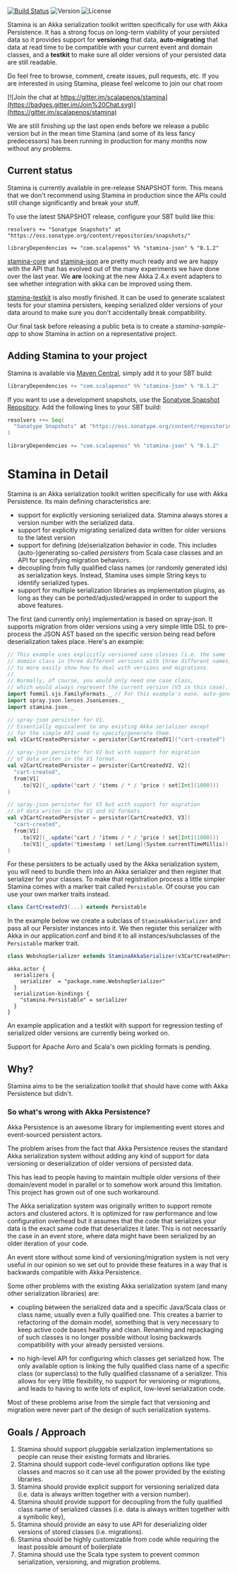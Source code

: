 
[![Build Status](https://img.shields.io/travis/scalapenos/stamina.svg)](https://travis-ci.org/scalapenos/stamina)
![Version](https://img.shields.io/badge/version-0.1.2-orange.svg "Version: 0.1.2")
![License](https://img.shields.io/badge/license-MIT-blue.svg "License: MIT")

Stamina is an Akka serialization toolkit written specifically for use with Akka Persistence.
It has a strong focus on long-term viability of your persisted data so it provides support for **versioning** that data, **auto-migrating** that data at read time to be compatible with your current event and domain classes, and a **testkit** to make sure all older versions of your persisted data are still readable.

Do feel free to browse, comment, create issues, pull requests, etc. If you are interested in using Stamina, please feel welcome to join our chat room

[![Join the chat at https://gitter.im/scalapenos/stamina](https://badges.gitter.im/Join%20Chat.svg)](https://gitter.im/scalapenos/stamina)

We are still finishing up the last open ends before we release a public version but in the mean time Stamina (and some of its less fancy predecessors) has been running in production for many months now without any problems.


## Current status
Stamina is currently available in pre-release SNAPSHOT form. This means that we don't recommend using Stamina in production since the APIs could still change significantly and break your stuff.

To use the latest SNAPSHOT release, configure your SBT build like this:

```
resolvers += "Sonatype Snapshots" at "https://oss.sonatype.org/content/repositories/snapshots/"

libraryDependencies += "com.scalapenos" %% "stamina-json" % "0.1.2"
```

[stamina-core](stamina-core) and [stamina-json](stamina-json) are pretty much ready and we are happy with the API that has evolved out of the many experiments we have done over the last year. We **are** looking at the new Akka 2.4.x event adapters to see whether integration with akka can be improved using them.

[stamina-testkit](stamina-testkit) is also mostly finished. It can be used to generate scalatest tests for your stamina persisters, keeping serialized older versions of your data around to make sure you don't accidentally break compatibility.

Our final task before releasing a public beta is to create a *stamina-sample-app* to show Stamina in action on a representative project.

## Adding Stamina to your project
Stamina is available via [Maven Central](https://search.maven.org/), simply add it to your SBT build:

```scala
libraryDependencies += "com.scalapenos" %% "stamina-json" % "0.1.2"
```

If you want to use a development snapshots, use the 
[Sonatype Snapshot Repository](https://oss.sonatype.org/content/repositories/snapshots/com/scalapenos/). Add the
following lines to your SBT build:
```scala
resolvers ++= Seq(
  "Sonatype Snapshots" at "https://oss.sonatype.org/content/repositories/snapshots/"
)

libraryDependencies += "com.scalapenos" %% "stamina-json" % "0.1.2"
```

# Stamina in Detail
Stamina is an Akka serialization toolkit written specifically for use with Akka Persistence. Its main defining characteristics are:

- support for explicitly versioning serialized data. Stamina always stores a version number with the serialized data.
- support for explicitly migrating serialized data written for older versions to the latest version
- support for defining (de)serialization behavior in code. This includes (auto-)generating so-called *persisters* from Scala case classes and an API for specifying migration behaviors.
- decoupling from fully qualified class names (or randomly generated ids) as serialization keys. Instead, Stamina uses simple String keys to identify serialized types.
- support for multiple serialization libraries as implementation plugins, as long as they can be ported/adjusted/wrapped in order to support the above features.

The first (and currently only) implementation is based on spray-json. It supports migration from older versions using a very simple little DSL to pre-process the JSON AST based on the specific version being read before deserialization takes place. Here's an example:

```scala
// This example uses explicitly versioned case classes (i.e. the same
// domain class in three different versions with three different names)
// to more easily show how to deal with versions and migrations.
//
// Normally, of course, you would only need one case class,
// which would always represent the current version (V3 in this case).
import fommil.sjs.FamilyFormats._ // For this example's ease, auto-generated json formats are used here
import spray.json.lenses.JsonLenses._
import stamina.json._

// spray-json persister for V1.
// Essentially equivalent to any existing Akka serializer except
// for the simple API used to specify/generate them.
val v1CartCreatedPersister = persister[CartCreatedV1]("cart-created")

// spray-json persister for V2 but with support for migration
// of data writen in the V1 format.
val v2CartCreatedPersister = persister[CartCreatedV2, V2](
  "cart-created",
  from[V1]
    .to[V2](_.update('cart / 'items / * / 'price ! set[Int](1000)))
)

// spray-json persister for V3 but with support for migration
// of data writen in the V1 and V2 formats.
val v3CartCreatedPersister = persister[CartCreatedV3, V3](
  "cart-created",
  from[V1]
    .to[V2](_.update('cart / 'items / * / 'price ! set[Int](1000)))
    .to[V3](_.update('timestamp ! set[Long](System.currentTimeMillis)))
)
```

For these persisters to be actually used by the Akka serialization system, you will need to bundle them into an Akka
serializer and then register that serializer for your classes. To make that registration process a little simpler
Stamina comes with a marker trait called `Persistable`. Of course you can use your own marker traits instead.

```scala
class CartCreatedV3(...) extends Persistable
```

In the example below we create a subclass of `StaminaAkkaSerializer` and pass all our Persister instances into it. We
then register this serializer with Akka in our application.conf and bind it to all instances/subclasses of the
`Persistable` marker trait.

```scala
class WebshopSerializer extends StaminaAkkaSerializer(v3CartCreatedPersister, ...)
```

```
akka.actor {
  serializers {
    serializer  = "package.name.WebshopSerializer"
  }
  serialization-bindings {
    "stamina.Persistable" = serializer
  }
}
```

An example application and a testkit with support for regression
testing of serialized older versions are currently being worked on.

Support for Apache Avro and Scala's own pickling formats is pending.


## Why?
Stamina aims to be the serialization toolkit that should have come with Akka Persistence but didn't.

### So what's wrong with Akka Persistence?
Akka Persistence is an awesome library for implementing event stores and event-sourced persistent actors.

The problem arises from the fact that Akka Persistence reuses the standard Akka serialization system without adding any kind of support for data versioning or deserialization of older versions of persisted data.

This has lead to people having to maintain multiple older versions of their domain/event model in parallel or to somehow work around this limitation. This project has grown out of one such workaround.

The Akka serialization system was originally written to support remote actors and clustered actors. It is optimized for raw performance and low configuration overhead but it assumes that the code that serializes your data is the exact same code that deserializes it later. This is not necessarily the case in an event store, where data might have been serialized by an older iteration of your code.

An event store without some kind of versioning/migration system is not very useful in our opinion so we set out to provide these features in a way that is backwards compatible with Akka Persistence.

Some other problems with the existing Akka serialization system (and many other serialization libraries) are:

- coupling between the serialized data and a specific Java/Scala class or class name, usually even a fully qualified one. This creates a barrier to refactoring of the domain model, something that is very necessary to keep active code bases healthy and clean. Renaming and repackaging of such classes is no longer possible without losing backwards compatibility with your already persisted versions.

- no high-level API for configuring which classes get serialized how. The only available option is linking the fully qualified class name of a specific class (or superclass) to the fully qualified classname of a serializer. This allows for very little flexibility, no support for versioning or migrations, and leads to having to write lots of explicit, low-level serialization code.

Most of these problems arise from the simple fact that versioning and migration were never part of the design of such serialization systems.


## Goals / Approach

1. Stamina should support pluggable serialization implementations so people can reuse their existing formats and libraries.
2. Stamina should support code-level configuration options like type classes and macros so it can use all the power provided by the existing libraries.
3. Stamina should provide explicit support for versioning serialized data (i.e. data is always written together with a version number).
4. Stamina should provide support for decoupling from the fully qualified class name of serialized classes (i.e. data is always written together with a symbolic key),
5. Stamina should provide an easy to use API for deserializing older versions of stored classes (i.e. migrations).
6. Stamina should be highly customizable from code while requiring the least possible amount of boilerplate
7. Stamina should use the Scala type system to prevent common serialization, versioning, and migration problems.
